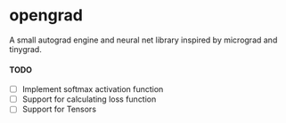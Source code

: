 # opengrad
A small autograd engine and neural net library inspired by micrograd and tinygrad.

#### TODO
- [ ] Implement softmax activation function
- [ ] Support for calculating loss function 
- [ ] Support for Tensors